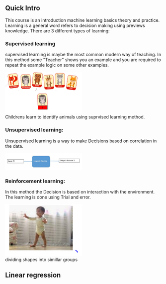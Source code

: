 ## Quick Intro

This course is an introduction machine learning basics theory and practice. Learning is a general word refers to decision making using previews knowledge. There are 3 different types of learning:

### Supervised learning
supervised learning is maybe the most common modern way of teaching. In this method some "Teacher" shows you an example
and you are required to repeat the example logic on some other examples.

<div class="fig figcenter fighighlight">
  <img src="/Lesson_0/image1.PNG" width="49%">
  <div class="figcaption">Childrens learn to identify animals using suprvised learning method.</div>
</div>

### Unsupervised learning:

Unsupervised learning is a way to make Decisions based on correlation in the data.

<div class="fig figcenter fighighlight">
  <img src="/Lesson_0/Image5.JPG" width="49%">
</div>


### Reinforcement learning:

In this method the Decision is based on interaction with the environment. The learning is done using Trial and error. 

<div class="fig figcenter fighighlight">
  <img src="/Lesson_0/Image3.PNG" width="49%">
  <div class="figcaption">dividing shapes into simillar groups</div>
</div>


## Linear regression 

